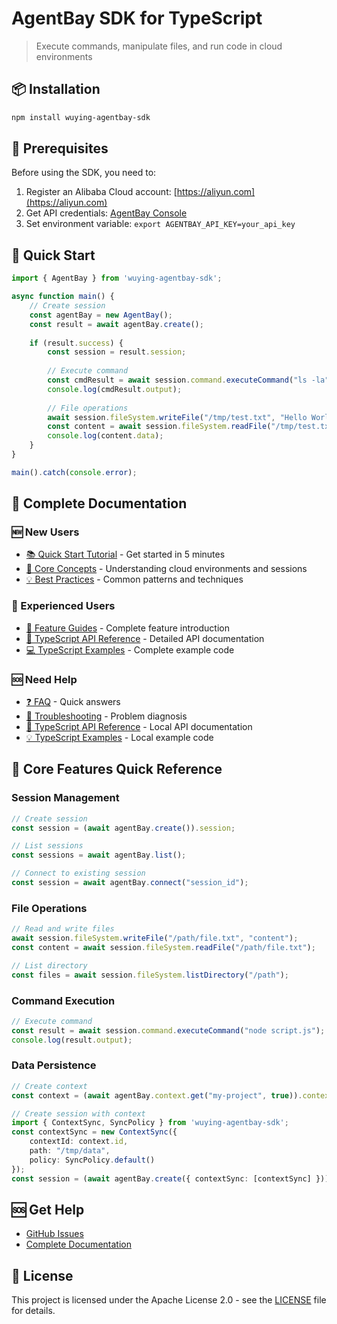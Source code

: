 # AgentBay SDK for TypeScript

> Execute commands, manipulate files, and run code in cloud environments

## 📦 Installation

```bash
npm install wuying-agentbay-sdk
```

## 🚀 Prerequisites

Before using the SDK, you need to:

1. Register an Alibaba Cloud account: [https://aliyun.com](https://aliyun.com)
2. Get API credentials: [AgentBay Console](https://agentbay.console.aliyun.com/service-management)
3. Set environment variable: `export AGENTBAY_API_KEY=your_api_key`

## 🚀 Quick Start
```typescript
import { AgentBay } from 'wuying-agentbay-sdk';

async function main() {
    // Create session
    const agentBay = new AgentBay();
    const result = await agentBay.create();
    
    if (result.success) {
        const session = result.session;
        
        // Execute command
        const cmdResult = await session.command.executeCommand("ls -la");
        console.log(cmdResult.output);
        
        // File operations
        await session.fileSystem.writeFile("/tmp/test.txt", "Hello World");
        const content = await session.fileSystem.readFile("/tmp/test.txt");
        console.log(content.data);
    }
}

main().catch(console.error);
```

## 📖 Complete Documentation

### 🆕 New Users
- [📚 Quick Start Tutorial](https://github.com/aliyun/wuying-agentbay-sdk/tree/main/docs/quickstart) - Get started in 5 minutes
- [🎯 Core Concepts](https://github.com/aliyun/wuying-agentbay-sdk/tree/main/docs/quickstart/basic-concepts.md) - Understanding cloud environments and sessions
- [💡 Best Practices](https://github.com/aliyun/wuying-agentbay-sdk/tree/main/docs/quickstart/best-practices.md) - Common patterns and techniques

### 🚀 Experienced Users
- [📖 Feature Guides](https://github.com/aliyun/wuying-agentbay-sdk/tree/main/docs/guides) - Complete feature introduction
- [🔧 TypeScript API Reference](docs/api/) - Detailed API documentation
- [💻 TypeScript Examples](docs/examples/) - Complete example code

### 🆘 Need Help
- [❓ FAQ](https://github.com/aliyun/wuying-agentbay-sdk/tree/main/docs/quickstart/faq.md) - Quick answers
- [🔧 Troubleshooting](https://github.com/aliyun/wuying-agentbay-sdk/tree/main/docs/quickstart/troubleshooting.md) - Problem diagnosis
- [🔧 TypeScript API Reference](docs/api/README.md) - Local API documentation
- [💡 TypeScript Examples](docs/examples/README.md) - Local example code

## 🔧 Core Features Quick Reference

### Session Management
```typescript
// Create session
const session = (await agentBay.create()).session;

// List sessions
const sessions = await agentBay.list();

// Connect to existing session
const session = await agentBay.connect("session_id");
```

### File Operations
```typescript
// Read and write files
await session.fileSystem.writeFile("/path/file.txt", "content");
const content = await session.fileSystem.readFile("/path/file.txt");

// List directory
const files = await session.fileSystem.listDirectory("/path");
```

### Command Execution
```typescript
// Execute command
const result = await session.command.executeCommand("node script.js");
console.log(result.output);
```

### Data Persistence
```typescript
// Create context
const context = (await agentBay.context.get("my-project", true)).context;

// Create session with context
import { ContextSync, SyncPolicy } from 'wuying-agentbay-sdk';
const contextSync = new ContextSync({
    contextId: context.id,
    path: "/tmp/data",
    policy: SyncPolicy.default()
});
const session = (await agentBay.create({ contextSync: [contextSync] })).session;
```

## 🆘 Get Help

- [GitHub Issues](https://github.com/aliyun/wuying-agentbay-sdk/issues)
- [Complete Documentation](https://github.com/aliyun/wuying-agentbay-sdk/tree/main/docs)

## 📄 License

This project is licensed under the Apache License 2.0 - see the [LICENSE](../LICENSE) file for details.